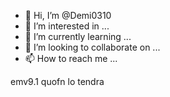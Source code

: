 - 👋 Hi, I’m @Demi0310
- 👀 I’m interested in ...
- 🌱 I’m currently learning ...
- 💞️ I’m looking to collaborate on ...
- 📫 How to reach me ...

<!---
Demi0310/Demi0310 is a ✨ special ✨ repository because its `README.md` (this file) appears on your GitHub profile.
You can click the Preview link to take a look at your changes.
---> emv9.1 quofn lo tendra

